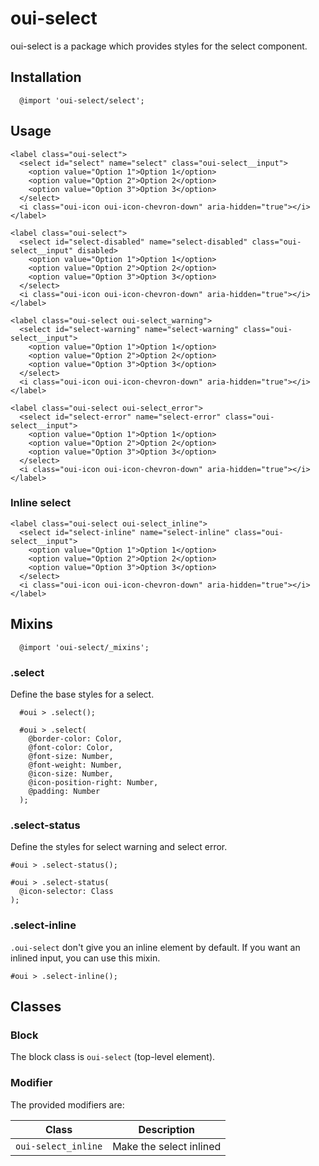 # oui-select

<component-status cx-design="partial" ux="rc"></component-status>

oui-select is a package which provides styles for the select component.

## Installation

```less
  @import 'oui-select/select';
```

## Usage

```html:preview
<label class="oui-select">
  <select id="select" name="select" class="oui-select__input">
    <option value="Option 1">Option 1</option>
    <option value="Option 2">Option 2</option>
    <option value="Option 3">Option 3</option>
  </select>
  <i class="oui-icon oui-icon-chevron-down" aria-hidden="true"></i>
</label>

<label class="oui-select">
  <select id="select-disabled" name="select-disabled" class="oui-select__input" disabled>
    <option value="Option 1">Option 1</option>
    <option value="Option 2">Option 2</option>
    <option value="Option 3">Option 3</option>
  </select>
  <i class="oui-icon oui-icon-chevron-down" aria-hidden="true"></i>
</label>

<label class="oui-select oui-select_warning">
  <select id="select-warning" name="select-warning" class="oui-select__input">
    <option value="Option 1">Option 1</option>
    <option value="Option 2">Option 2</option>
    <option value="Option 3">Option 3</option>
  </select>
  <i class="oui-icon oui-icon-chevron-down" aria-hidden="true"></i>
</label>

<label class="oui-select oui-select_error">
  <select id="select-error" name="select-error" class="oui-select__input">
    <option value="Option 1">Option 1</option>
    <option value="Option 2">Option 2</option>
    <option value="Option 3">Option 3</option>
  </select>
  <i class="oui-icon oui-icon-chevron-down" aria-hidden="true"></i>
</label>
```

### Inline select

```html:preview
<label class="oui-select oui-select_inline">
  <select id="select-inline" name="select-inline" class="oui-select__input">
    <option value="Option 1">Option 1</option>
    <option value="Option 2">Option 2</option>
    <option value="Option 3">Option 3</option>
  </select>
  <i class="oui-icon oui-icon-chevron-down" aria-hidden="true"></i>
</label>
```

## Mixins

```less
  @import 'oui-select/_mixins';
```

### .select

Define the base styles for a select.

```less
  #oui > .select();
```

```less
  #oui > .select(
    @border-color: Color,
    @font-color: Color,
    @font-size: Number,
    @font-weight: Number,
    @icon-size: Number,
    @icon-position-right: Number,
    @padding: Number
  );
```

### .select-status

Define the styles for select warning and select error.

```less
#oui > .select-status();
```

```less
#oui > .select-status(
  @icon-selector: Class
);
```

### .select-inline

`.oui-select` don't give you an inline element by default. If you want an inlined input, you can use this mixin.

```less
#oui > .select-inline();
```

## Classes

### Block

The block class is `oui-select` (top-level element).

### Modifier

The provided modifiers are:

| Class                  | Description                                 |
| ---------------------- | ------------------------------------------- |
| `oui-select_inline`    | Make the select inlined                     |
